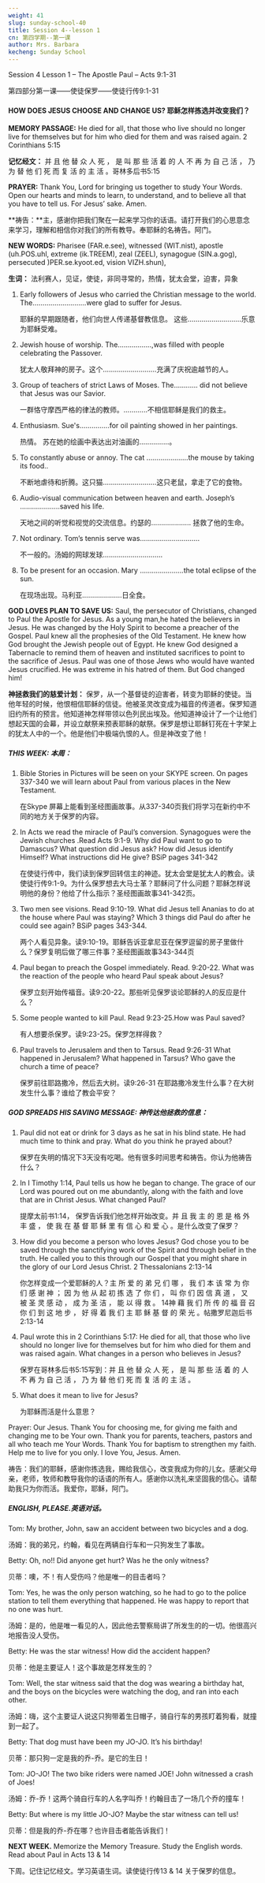 ```yaml
---
weight: 41
slug: sunday-school-40
title: Session 4--lesson 1
cn: 第四学期--第一课
author: Mrs. Barbara
kecheng: Sunday School
---
```



Session 4 Lesson 1 – The Apostle Paul – Acts 9:1-31

第四部分第一课——使徒保罗——使徒行传9:1-31

#### HOW DOES JESUS CHOOSE AND CHANGE US? 耶稣怎样拣选并改变我们？

**MEMORY PASSAGE:** He died for all, that those who live should no longer live for themselves but for him who died for them and was raised again. 2 Corinthians 5:15

**记忆经文：** 并 且 他 替 众 人 死 ， 是 叫 那 些 活 着 的 人 不 再 为 自 己 活 ， 乃 为 替 他 们 死 而 复 活 的 主 活 。哥林多后书5:15

**PRAYER:** Thank You, Lord for bringing us together to study Your Words. Open our hearts and minds to learn, to understand, and to believe all that you have to tell us. For Jesus’ sake. Amen.

**祷告：**主，感谢你把我们聚在一起来学习你的话语。请打开我们的心思意念来学习，理解和相信你对我们的所有教导。奉耶稣的名祷告。阿门。

**NEW WORDS:** Pharisee (FAR.e.see), witnessed (WIT.nist), apostle (uh.POS.uhl, extreme (ik.TREEM), zeal (ZEEL), synagogue (SIN.a.gog), persecuted )PER.se.kyoot.ed, vision VIZH.shun),

**生词：**  法利赛人，见证，使徒，非同寻常的，热情，犹太会堂，迫害，异象

1. Early followers of Jesus who carried the Christian message to the world. The………………………were glad to suffer for Jesus.

    耶稣的早期跟随者，他们向世人传递基督教信息。 这些………………………乐意为耶稣受难。

2. Jewish house of worship. The……………..,was filled with people celebrating the Passover.

    犹太人敬拜神的房子。这个………………………充满了庆祝逾越节的人。

3. Group of teachers of strict Laws of Moses. The............ did not believe that Jesus was our Savior.

    一群恪守摩西严格的律法的教师。............不相信耶稣是我们的救主。

4. Enthusiasm. Sue's...............for oil painting showed in her paintings.

    热情。 苏在她的绘画中表达出对油画的...............。

5. To constantly abuse or annoy. The cat …………………the mouse by taking its food..

    不断地虐待和折腾。这只猫………………………这只老鼠，拿走了它的食物。

6. Audio-visual communication between heaven and earth. Joseph’s ………………..saved his life.

    天地之间的听觉和视觉的交流信息。约瑟的……………….. 拯救了他的生命。

7. Not ordinary. Tom’s tennis serve was…………………………

    不一般的。汤姆的网球发球…………………………

8. To be present for an occasion. Mary ………………….the total eclipse of the sun.

    在现场出现。马利亚………………..日全食。

**GOD LOVES PLAN TO SAVE US:** Saul, the persecutor of Christians, changed to Paul the Apostle for Jesus. As a young man,he hated the believers in Jesus. He was changed by the Holy Spirit to become a preacher of the Gospel. Paul knew all the prophesies of the Old Testament. He knew how God brought the Jewish people out of Egypt. He knew God designed a Tabernacle to remind them of heaven and instituted sacrifices to point to the sacrifice of Jesus. Paul was one of those Jews who would have wanted Jesus crucified. He was extreme in his hatred of them. But God changed him!

**神拯救我们的慈爱计划：** 保罗，从一个基督徒的迫害者，转变为耶稣的使徒。当他年轻的时候，他恨相信耶稣的信徒。他被圣灵改变成为福音的传道者。保罗知道旧约所有的预言。他知道神怎样带领以色列民出埃及。他知道神设计了一个让他们想起天国的会幕，并设立献祭来预表耶稣的献祭。保罗是想让耶稣钉死在十字架上的犹太人中的一个。他是他们中极端仇恨的人。但是神改变了他！

##### THIS WEEK: 本周：

1. Bible Stories in Pictures will be seen on your SKYPE screen. On pages 337-340 we will learn about Paul from various places in the New Testament.

    在Skype 屏幕上能看到圣经图画故事。从337-340页我们将学习在新约中不同的地方关于保罗的内容。

2. In Acts we read the miracle of Paul’s conversion. Synagogues were the Jewish churches .Read Acts 9:1-9. Why did Paul want to go to Damascus? What question did Jesus ask? How did Jesus identify Himself? What instructions did He give? BSiP pages 341-342

    在使徒行传中，我们读到保罗回转信主的神迹。犹太会堂是犹太人的教会。读使徒行传9:1-9。为什么保罗想去大马士革？耶稣问了什么问题？耶稣怎样说明他的身份？他给了什么指示？圣经图画故事341-342页。

3. Two men see visions. Read 9:10-19. What did Jesus tell Ananias to do at the house where Paul was staying? Which 3 things did Paul do after he could see again? BSiP pages 343-344.

    两个人看见异象。读9:10-19。耶稣告诉亚拿尼亚在保罗逗留的房子里做什么？保罗复明后做了哪三件事？圣经图画故事343-344页

4. Paul began to preach the Gospel immediately. Read. 9:20-22. What was the reaction of the people who heard Paul speak about Jesus?

    保罗立刻开始传福音。读9:20-22。那些听见保罗谈论耶稣的人的反应是什么？

5. Some people wanted to kill Paul. Read 9:23-25.How was Paul saved?

    有人想要杀保罗。读9:23-25。保罗怎样得救？

6. Paul travels to Jerusalem and then to Tarsus. Read 9:26-31 What happened in Jerusalem? What happened in Tarsus? Who gave the church a time of peace?

    保罗前往耶路撒冷，然后去大树。读9:26-31 在耶路撒冷发生什么事？在大树发生什么事？谁给了教会平安？

##### GOD SPREADS HIS SAVING MESSAGE: 神传达他拯救的信息：

1. Paul did not eat or drink for 3 days as he sat in his blind state. He had much time to think and pray. What do you think he prayed about?

    保罗在失明的情况下3天没有吃喝。他有很多时间思考和祷告。你认为他祷告什么？

2. In I Timothy 1:14, Paul tells us how he began to change. The grace of our Lord was poured out on me abundantly, along with the faith and love that are in Christ Jesus. What changed Paul?

    提摩太前书1:14， 保罗告诉我们他怎样开始改变。并 且 我 主 的 恩 是 格 外 丰 盛 ， 使 我 在 基 督 耶 稣 里 有 信 心 和 爱 心 。是什么改变了保罗？

3. How did you become a person who loves Jesus? God chose you to be saved through the sanctifying work of the Spirit and through belief in the truth. He called you to this through our Gospel that you might share in the glory of our Lord Jesus Christ. 2 Thessalonians 2:13-14

    你怎样变成一个爱耶稣的人？主 所 爱 的 弟 兄 们 哪 ， 我 们 本 该 常 为 你 们 感 谢 神 ； 因 为 他 从 起 初 拣 选 了 你 们 ， 叫 你 们 因 信 真 道 ， 又 被 圣 灵 感 动 ， 成 为 圣 洁 ， 能 以 得 救 。 14神 藉 我 们 所 传 的 福 音 召 你 们 到 这 地 步 ， 好 得 着 我 们 主 耶 稣 基 督 的 荣 光 。帖撒罗尼迦后书2:13-14

4. Paul wrote this in 2 Corinthians 5:17: He died for all, that those who live should no longer live for themselves but for him who died for them and was raised again. What changes in a person who believes in Jesus?

    保罗在哥林多后书5:15写到：并 且 他 替 众 人 死 ， 是 叫 那 些 活 着 的 人 不 再 为 自 己 活 ， 乃 为 替 他 们 死 而 复 活 的 主 活 。

5. What does it mean to live for Jesus?

    为耶稣而活是什么意思？

Prayer: Our Jesus. Thank You for choosing me, for giving me faith and changing me to be Your own. Thank you for parents, teachers, pastors and all who teach me Your Words. Thank You for baptism to strengthen my faith. Help me to live for you only. I love You, Jesus. Amen.

祷告：我们的耶稣，感谢你拣选我，赐给我信心，改变我成为你的儿女。感谢父母亲，老师，牧师和教导我你的话语的所有人。感谢你以洗礼来坚固我的信心。请帮助我只为你而活。我爱你，耶稣，阿门。

##### ENGLISH, PLEASE.英语对话。

Tom: My brother, John, saw an accident between two bicycles and a dog.

汤姆：我的弟兄，约翰，看见在两辆自行车和一只狗发生了事故。

Betty: Oh, no!! Did anyone get hurt? Was he the only witness?

贝蒂：噢，不！有人受伤吗？他是唯一的目击者吗？

Tom: Yes, he was the only person watching, so he had to go to the police station to tell them everything that happened. He was happy to report that no one was hurt.

汤姆：是的，他是唯一看见的人，因此他去警察局讲了所发生的的一切。他很高兴地报告没人受伤。

Betty: He was the star witness! How did the accident happen?

贝蒂：他是主要证人！这个事故是怎样发生的？

Tom: Well, the star witness said that the dog was wearing a birthday hat, and the boys on the bicycles were watching the dog, and ran into each other.

汤姆：嗨，这个主要证人说这只狗带着生日帽子，骑自行车的男孩盯着狗看，就撞到一起了。

Betty: That dog must have been my JO-JO. It’s his birthday!

贝蒂：那只狗一定是我的乔-乔。是它的生日！

Tom: JO-JO! The two bike riders were named JOE! John witnessed a crash of Joes!

汤姆：乔-乔！这两个骑自行车的人名字叫乔！约翰目击了一场几个乔的撞车！

Betty: But where is my little JO-JO? Maybe the star witness can tell us!

贝蒂：但是我的乔-乔在哪？也许目击者能告诉我们！

**NEXT WEEK.** Memorize the Memory Treasure. Study the English words. Read about Paul in Acts 13 & 14

下周。记住记忆经文。学习英语生词。读使徒行传13 & 14 关于保罗的信息。
